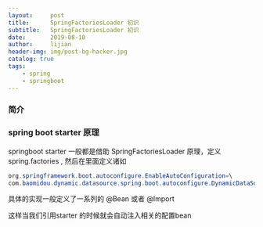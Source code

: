 ```yaml
---
layout:     post
title:      SpringFactoriesLoader 初识
subtitle:   SpringFactoriesLoader 初识
date:       2019-08-10
author:     lijian
header-img: img/post-bg-hacker.jpg
catalog: true
tags:
    - spring
    - springboot
---
```


### 简介




### spring boot starter 原理


springboot starter 一般都是借助 SpringFactoriesLoader 原理，定义 spring.factories , 然后在里面定义诸如

```java
org.springframework.boot.autoconfigure.EnableAutoConfiguration=\
com.baomidou.dynamic.datasource.spring.boot.autoconfigure.DynamicDataSourceAutoConfiguration
```

具体的实现一般定义了一系列的 @Bean 或者 @Import

这样当我们引用starter 的时候就会自动注入相关的配置bean

